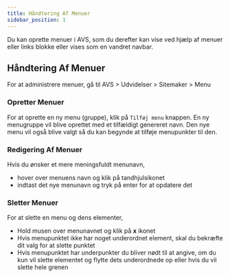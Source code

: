 ```yaml
---
title: Håndtering Af Menuer
sidebar_position: 1
---
```


Du kan oprette menuer i AVS, som du derefter kan vise ved hjælp af menuer eller links blokke eller vises som en vandret navbar.

## Håndtering Af Menuer

For at administrere menuer, gå til AVS > Udvidelser > Sitemaker > Menu

### Opretter Menuer
For at oprette en ny menu (gruppe), klik på `Tilføj menu` knappen. En ny menugruppe vil blive oprettet med et tilfældigt genereret navn. Den nye menu vil også blive valgt så du kan begynde at tilføje menupunkter til den.

### Redigering Af Menuer
Hvis du ønsker et mere meningsfuldt menunavn,
* hover over menuens navn og klik på tandhjulsikonet
* indtast det nye menunavn og tryk på enter for at opdatere det

### Sletter Menuer
For at slette en menu og dens elementer,
* Hold musen over menunavnet og klik på **x** ikonet
* Hvis menupunktet ikke har noget underordnet element, skal du bekræfte dit valg for at slette punktet
* Hvis menupunktet har underpunkter du bliver nødt til at angive, om du kun vil slette elementet og flytte dets underordnede op eller hvis du vil slette hele grenen
